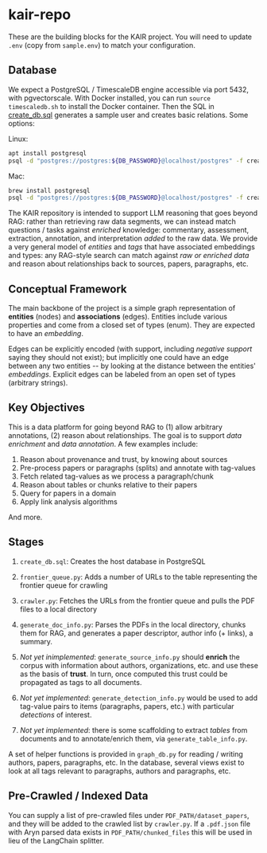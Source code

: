 # kair-repo

These are the building blocks for the KAIR project.  You will need to update `.env` (copy from `sample.env`) to match your configuration.

## Database

We expect a PostgreSQL / TimescaleDB engine accessible via port 5432, with pgvectorscale.  With Docker installed, you can run `source timescaledb.sh` to install the Docker container.  Then the SQL in [create_db.sql](create_db.sql) generates a sample user and creates basic relations.  Some options:

Linux:
```bash
apt install postgresql
psql -d "postgres://postgres:${DB_PASSWORD}@localhost/postgres" -f create_db.sql
```

Mac:
```bash
brew install postgresql
psql -d "postgres://postgres:${DB_PASSWORD}@localhost/postgres" -f create_db.sql
```

The KAIR repository is intended to support LLM reasoning that goes beyond RAG: rather than retrieving raw data segments, we can instead match questions / tasks against *enriched* knowledge: commentary, assessment, extraction, annotation, and interpretation *added* to the raw data.  We provide a very general model of *entities* and *tags* that have associated embeddings and types: any RAG-style search can match against *raw or enriched data* and reason about relationships back to sources, papers, paragraphs, etc.

## Conceptual Framework

The main backbone of the project is a simple graph representation of **entities** (nodes) and **associations** (edges). Entities include various properties and come from a closed set of types (enum). They are expected to have an *embedding*.

Edges can be explicitly encoded (with support, including *negative support* saying they should not exist); but implicitly one could have an edge between any two entities -- by looking at the distance between the entities' *embeddings*. Explicit edges can be labeled from an open set of types (arbitrary strings).

## Key Objectives

This is a data platform for going beyond RAG to (1) allow arbitrary annotations, (2) reason about relationships.  The goal is to support *data enrichment* and *data annotation*.  A few examples include:

1. Reason about provenance and trust, by knowing about sources
2. Pre-process papers or paragraphs (splits) and annotate with tag-values
3. Fetch related tag-values as we process a paragraph/chunk
4. Reason about tables or chunks relative to their papers
5. Query for papers in a domain
6. Apply link analysis algorithms

And more.

## Stages

1. `create_db.sql`: Creates the host database in PostgreSQL
2. `frontier_queue.py`: Adds a number of URLs to the table representing the frontier queue for crawling
3. `crawler.py`: Fetches the URLs from the frontier queue and pulls the PDF files to a local directory
4. `generate_doc_info.py`: Parses the PDFs in the local directory, chunks them for RAG, and generates a paper descriptor, author info (+ links), a summary.

5. *Not yet inimplemented*: `generate_source_info.py` should **enrich** the corpus with information about authors, organizations, etc. and use these as the basis of **trust**.  In turn, once computed this trust could be propagated as tags to all documents.
6. *Not yet implemented*: `generate_detection_info.py` would be used to add tag-value pairs to items (paragraphs, papers, etc.) with particular *detections* of interest.
7. *Not yet implemented*: there is some scaffolding to extract *tables* from documents and to annotate/enrich them, via `generate_table_info.py`.

A set of helper functions is provided in `graph_db.py` for reading / writing authors, papers, paragraphs, etc.  In the database, several views exist to look at all tags relevant to paragraphs, authors and paragraphs, etc.

## Pre-Crawled / Indexed Data

You can supply a list of pre-crawled files under `PDF_PATH/dataset_papers`, and they will be added to the crawled list by `crawler.py`.  If a `.pdf.json` file with Aryn parsed data exists in `PDF_PATH/chunked_files` this will be used in lieu of the LangChain splitter.